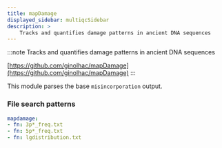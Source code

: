 ```yaml
---
title: mapDamage
displayed_sidebar: multiqcSidebar
description: >
    Tracks and quantifies damage patterns in ancient DNA sequences
---
```


<!--
~~~~~ DO NOT EDIT ~~~~~
This file is autogenerated from the MultiQC module python docstring.
Do not edit the markdown, it will be overwritten.

File path for the source of this content: multiqc/modules/mapdamage/mapdamage.py
~~~~~~~~~~~~~~~~~~~~~~~
-->

:::note
Tracks and quantifies damage patterns in ancient DNA sequences

[https://github.com/ginolhac/mapDamage](https://github.com/ginolhac/mapDamage)
:::

This module parses the base `misincorporation` output.

### File search patterns

```yaml
mapdamage:
- fn: 3p*_freq.txt
- fn: 5p*_freq.txt
- fn: lgdistribution.txt
```
    